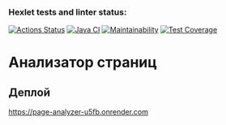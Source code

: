 ### Hexlet tests and linter status:
[![Actions Status](https://github.com/GrandVandal/java-project-72/actions/workflows/hexlet-check.yml/badge.svg)](https://github.com/GrandVandal/java-project-72/actions)
[![Java CI](https://github.com/GrandVandal/java-project-72/actions/workflows/main.yml/badge.svg)](https://github.com/GrandVandal/java-project-72/actions/workflows/main.yml)
[![Maintainability](https://api.codeclimate.com/v1/badges/f4db8d938e91b7297989/maintainability)](https://codeclimate.com/github/GrandVandal/java-project-72/maintainability)
[![Test Coverage](https://api.codeclimate.com/v1/badges/f4db8d938e91b7297989/test_coverage)](https://codeclimate.com/github/GrandVandal/java-project-72/test_coverage)

# Анализатор страниц
## Деплой
https://page-analyzer-u5fb.onrender.com
